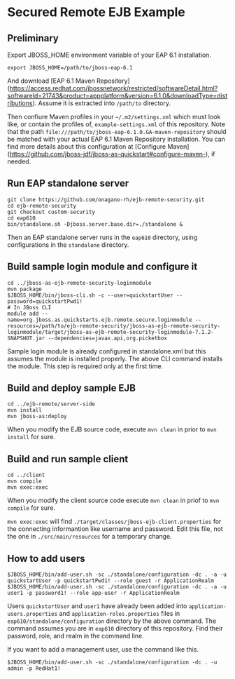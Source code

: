 Secured Remote EJB Example
==========================


Preliminary
-----------

Export JBOSS_HOME environment variable of your EAP 6.1 installation.

    export JBOSS_HOME=/path/to/jboss-eap-6.1

And download
[EAP 6.1 Maven Repository]
(https://access.redhat.com/jbossnetwork/restricted/softwareDetail.html?softwareId=21743&product=appplatform&version=6.1.0&downloadType=distributions).
Assume it is extracted into `/path/to` directory.

Then confiure Maven profiles in your `~/.m2/settings.xml` which must look
like, or contain the profiles of, `example-settings.xml` of this repository.
Note that the path `file:///path/to/jboss-eap-6.1.0.GA-maven-repository`
should be matched with your actual EAP 6.1 Maven Repository installation.
You can find more details about this configuration at
[Configure Maven]
(https://github.com/jboss-jdf/jboss-as-quickstart#configure-maven-),
if needed.


Run EAP standalone server
-------------------------

    git clone https://github.com/onagano-rh/ejb-remote-security.git
    cd ejb-remote-security
    git checkout custom-security
    cd eap610
    bin/standalone.sh -Djboss.server.base.dir=./standalone &

Then an EAP standalone server runs in the `eap610` directory, using
configurations in the `standalone` directory.


Build sample login module and configure it
------------------------------------------

    cd ../jboss-as-ejb-remote-security-loginmodule
    mvn package
    $JBOSS_HOME/bin/jboss-cli.sh -c --user=quickstartUser --password=quickstartPwd1!
    # In JBoss CLI
    module add --name=org.jboss.as.quickstarts.ejb.remote.secure.loginmodule --resources=/path/to/ejb-remote-security/jboss-as-ejb-remote-security-loginmodule/target/jboss-as-ejb-remote-security-loginmodule-7.1.2-SNAPSHOT.jar --dependencies=javax.api,org.picketbox

Sample login module is already configured in standalone.xml but this assumes
the module is installed properly.  The above CLI command installs the module.
This step is required only at the first time.


Build and deploy sample EJB
---------------------------

    cd ../ejb-remote/server-side
    mvn install
    mvn jboss-as:deploy

When you modify the EJB source code, execute `mvn clean` in prior to
`mvn install` for sure.


Build and run sample client
---------------------------

    cd ../client
    mvn compile
    mvn exec:exec

When you modify the client source code execute `mvn clean` in priof to
`mvn compile` for sure.

`mvn exec:exec` will find `./target/classes/jboss-ejb-client.properties`
for the connecting informantion like username and password.
Edit this file, not the one in `./src/main/resources` for a temporary change.


How to add users
----------------

    $JBOSS_HOME/bin/add-user.sh -sc ./standalone/configuration -dc . -a -u quickstartUser -p quickstartPwd1! --role guest -r ApplicationRealm
    $JBOSS_HOME/bin/add-user.sh -sc ./standalone/configuration -dc . -a -u user1 -p password1! --role app-user -r ApplicationRealm

Users `quickstartUser` and `user1` have already been added into
`application-users.properties` and `application-roles.properties`
files in `eap610/standalone/configuration` directory by the above
command.  The command assumes you are in `eap610` directory of this
repository.
Find their password, role, and realm in the command line.

If you want to add a management user, use the command like this.

    $JBOSS_HOME/bin/add-user.sh -sc ./standalone/configuration -dc . -u admin -p RedHat1!
